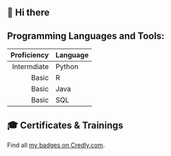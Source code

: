 ## 👋 Hi there 

## Programming Languages and Tools:

| Proficiency | Language |
|-----:|---------------|
|Intermdiate|      Python   |
|     Basic|      R        |
|     Basic|      Java     |
|     Basic|      SQL      |




## 🎓 Certificates & Trainings

<!--START_SECTION:badges-->
<!--END_SECTION:badges-->

Find all [my badges on Credly.com](https://www.credly.com/users/kandelrabin/badges).
